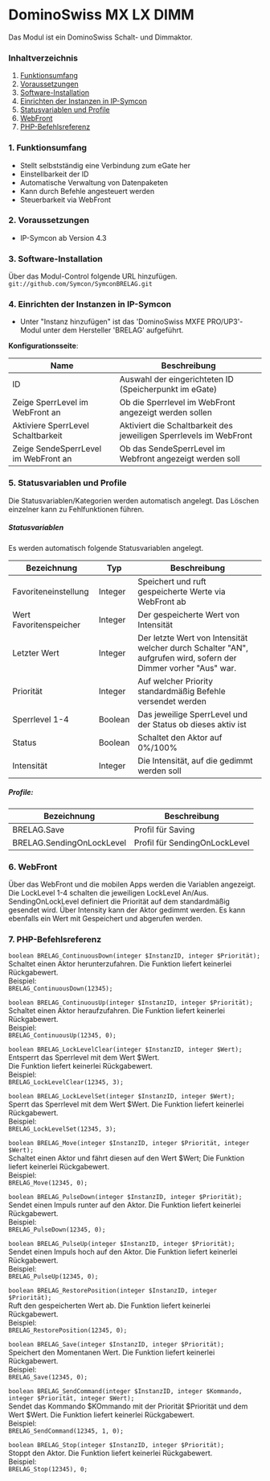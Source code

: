 # DominoSwiss MX LX DIMM
Das Modul ist ein DominoSwiss Schalt- und Dimmaktor.

### Inhaltverzeichnis

1. [Funktionsumfang](#1-funktionsumfang)
2. [Voraussetzungen](#2-voraussetzungen)
3. [Software-Installation](#3-software-installation)
4. [Einrichten der Instanzen in IP-Symcon](#4-einrichten-der-instanzen-in-ip-symcon)
5. [Statusvariablen und Profile](#5-statusvariablen-und-profile)
6. [WebFront](#6-webfront)
7. [PHP-Befehlsreferenz](#7-php-befehlsreferenz)

### 1. Funktionsumfang

* Stellt selbstständig eine Verbindung zum eGate her
* Einstellbarkeit der ID
* Automatische Verwaltung von Datenpaketen
* Kann durch Befehle angesteuert werden
* Steuerbarkeit via WebFront

### 2. Voraussetzungen

- IP-Symcon ab Version 4.3

### 3. Software-Installation

Über das Modul-Control folgende URL hinzufügen.  
`git://github.com/Symcon/SymconBRELAG.git`  

### 4. Einrichten der Instanzen in IP-Symcon

- Unter "Instanz hinzufügen" ist das 'DominoSwiss MXFE PRO/UP3'-Modul unter dem Hersteller 'BRELAG' aufgeführt.  

__Konfigurationsseite__:

Name                                 | Beschreibung
------------------------------------ | ---------------------------------
ID                                   | Auswahl der eingerichteten ID (Speicherpunkt im eGate)
Zeige SperrLevel im WebFront an      | Ob die Sperrlevel im WebFront angezeigt werden sollen
Aktiviere SperrLevel Schaltbarkeit   | Aktiviert die Schaltbarkeit des jeweiligen Sperrlevels im WebFront
Zeige SendeSperrLevel im WebFront an | Ob das SendeSperrLevel im Webfront angezeigt werden soll

### 5. Statusvariablen und Profile

Die Statusvariablen/Kategorien werden automatisch angelegt. Das Löschen einzelner kann zu Fehlfunktionen führen.

##### Statusvariablen

Es werden automatisch folgende Statusvariablen angelegt.

Bezeichnung            | Typ     | Beschreibung
---------------------- | ------- | -----------
Favoriteneinstellung   | Integer | Speichert und ruft gespeicherte Werte via WebFront ab
Wert Favoritenspeicher | Integer | Der gespeicherte Wert von Intensität
Letzter Wert           | Integer | Der letzte Wert von Intensität welcher durch Schalter "AN", aufgrufen wird, sofern der Dimmer vorher "Aus" war.
Priorität              | Integer | Auf welcher Priority standardmäßig Befehle versendet werden
Sperrlevel 1-4         | Boolean | Das jeweilige SperrLevel und der Status ob dieses aktiv ist
Status                 | Boolean | Schaltet den Aktor auf 0%/100%
Intensität             | Integer | Die Intensität, auf die gedimmt werden soll

##### Profile:

Bezeichnung               | Beschreibung
------------------------- | -----------------
BRELAG.Save               | Profil für Saving
BRELAG.SendingOnLockLevel | Profil für SendingOnLockLevel

### 6. WebFront

Über das WebFront und die mobilen Apps werden die Variablen angezeigt.
Die LockLevel 1-4 schalten die jeweiligen LockLevel An/Aus.
SendingOnLockLevel definiert die Priorität auf dem standardmäßig gesendet wird.
Über Intensity kann der Aktor gedimmt werden.
Es kann ebenfalls ein Wert mit Gespeichert und abgerufen werden.

### 7. PHP-Befehlsreferenz

`boolean BRELAG_ContinuousDown(integer $InstanzID, integer $Priorität);`  
Schaltet einen Aktor herunterzufahren.
Die Funktion liefert keinerlei Rückgabewert.  
Beispiel:  
`BRELAG_ContinuousDown(12345);`  

`boolean BRELAG_ContinuousUp(integer $InstanzID, integer $Priorität);`  
Schaltet einen Aktor heraufzufahren.
Die Funktion liefert keinerlei Rückgabewert.  
Beispiel:  
`BRELAG_ContinuousUp(12345, 0);`  

`boolean BRELAG_LockLevelClear(integer $InstanzID, integer $Wert);`  
Entsperrt das Sperrlevel mit dem Wert $Wert.  
Die Funktion liefert keinerlei Rückgabewert.  
Beispiel:  
`BRELAG_LockLevelClear(12345, 3);`  

`boolean BRELAG_LockLevelSet(integer $InstanzID, integer $Wert);`  
Sperrt das Sperrlevel mit dem Wert $Wert.
Die Funktion liefert keinerlei Rückgabewert.  
Beispiel:  
`BRELAG_LockLevelSet(12345, 3);`  

`boolean BRELAG_Move(integer $InstanzID, integer $Priorität, integer $Wert);`  
Schaltet einen Aktor und fährt diesen auf den Wert $Wert;
Die Funktion liefert keinerlei Rückgabewert.  
Beispiel:  
`BRELAG_Move(12345, 0);`  

`boolean BRELAG_PulseDown(integer $InstanzID, integer $Priorität);`  
Sendet einen Impuls runter auf den Aktor.
Die Funktion liefert keinerlei Rückgabewert.  
Beispiel:  
`BRELAG_PulseDown(12345, 0);`  

`boolean BRELAG_PulseUp(integer $InstanzID, integer $Priorität);`  
Sendet einen Impuls hoch auf den Aktor.
Die Funktion liefert keinerlei Rückgabewert.  
Beispiel:  
`BRELAG_PulseUp(12345, 0);`  

`boolean BRELAG_RestorePosition(integer $InstanzID, integer $Priorität);`  
Ruft den gespeicherten Wert ab.
Die Funktion liefert keinerlei Rückgabewert.  
Beispiel:  
`BRELAG_RestorePosition(12345, 0);`  

`boolean BRELAG_Save(integer $InstanzID, integer $Priorität);`  
Speichert den Momentanen Wert.
Die Funktion liefert keinerlei Rückgabewert.  
Beispiel:  
`BRELAG_Save(12345, 0);`  

`boolean BRELAG_SendCommand(integer $InstanzID, integer $Kommando, integer $Priorität, integer $Wert);`  
Sendet das Kommando $KOmmando mit der Priorität $Priorität und dem Wert $Wert.
Die Funktion liefert keinerlei Rückgabewert.  
Beispiel:  
`BRELAG_SendCommand(12345, 1, 0);`  

`boolean BRELAG_Stop(integer $InstanzID, integer $Priorität);`  
Stoppt den Aktor.
Die Funktion liefert keinerlei Rückgabewert.  
Beispiel:  
`BRELAG_Stop(12345), 0;`